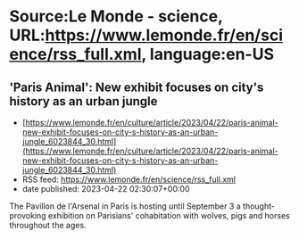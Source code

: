 # Source:Le Monde - science, URL:https://www.lemonde.fr/en/science/rss_full.xml, language:en-US

## 'Paris Animal': New exhibit focuses on city's history as an urban jungle
 - [https://www.lemonde.fr/en/culture/article/2023/04/22/paris-animal-new-exhibit-focuses-on-city-s-history-as-an-urban-jungle_6023844_30.html](https://www.lemonde.fr/en/culture/article/2023/04/22/paris-animal-new-exhibit-focuses-on-city-s-history-as-an-urban-jungle_6023844_30.html)
 - RSS feed: https://www.lemonde.fr/en/science/rss_full.xml
 - date published: 2023-04-22 02:30:07+00:00

The Pavillon de l'Arsenal in Paris is hosting until September 3 a thought-provoking exhibition on Parisians' cohabitation with wolves, pigs and horses throughout the ages.

